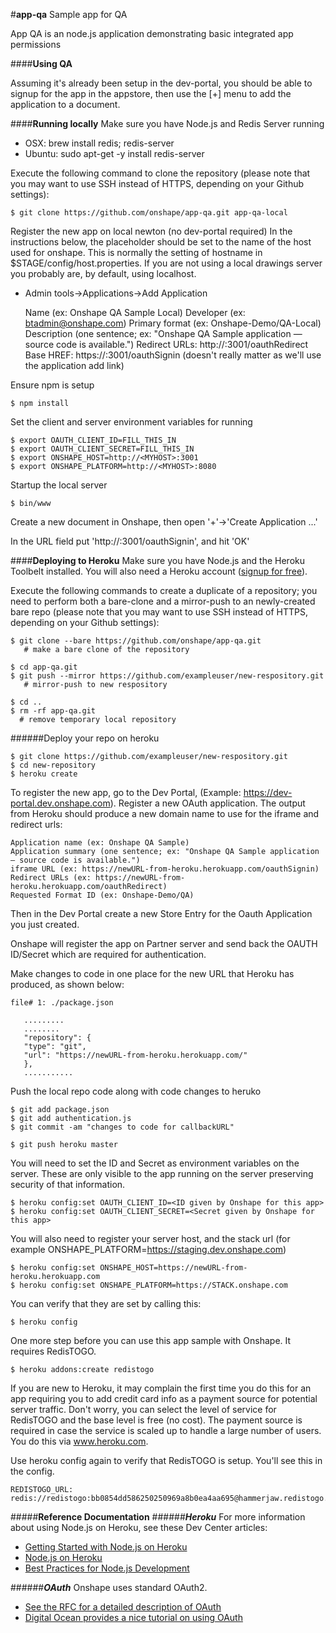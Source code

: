 #**app-qa**
Sample app for QA

App QA is an node.js application demonstrating basic integrated app permissions

####**Using QA**

Assuming it's already been setup in the dev-portal, you should be able to signup for the app in the appstore, then use
the [+] menu to add the application to a document.

####**Running locally**
Make sure you have Node.js and Redis Server running
* OSX: brew install redis; redis-server
* Ubuntu: sudo apt-get -y install redis-server

Execute the following command to clone the repository (please note that you may want to use SSH instead of HTTPS, depending on your
Github settings):

    $ git clone https://github.com/onshape/app-qa.git app-qa-local

Register the new app on local newton (no dev-portal required)
In the instructions below, the placeholder <MYHOST> should be set to the name of the host used for onshape. This is
normally the setting of hostname in $STAGE/config/host.properties. If you are not using a local drawings server you
probably are, by default, using localhost.

* Admin tools->Applications->Add Application

    Name (ex: Onshape QA Sample Local)
    Developer (ex: btadmin@onshape.com)
    Primary format (ex: Onshape-Demo/QA-Local)
    Description (one sentence; ex: "Onshape QA Sample application — source code is available.")
    Redirect URLs: http://<MYHOST>:3001/oauthRedirect
    Base HREF: https://<MYHOST>:3001/oauthSignin (doesn't really matter as we'll use the application add link)

Ensure npm is setup

    $ npm install

Set the client and server environment variables for running

    $ export OAUTH_CLIENT_ID=FILL_THIS_IN
    $ export OAUTH_CLIENT_SECRET=FILL_THIS_IN
    $ export ONSHAPE_HOST=http://<MYHOST>:3001
    $ export ONSHAPE_PLATFORM=http://<MYHOST>:8080

Startup the local server

    $ bin/www

Create a new document in Onshape, then open '+'->'Create Application ...'

In the URL field put 'http://<MYHOST>:3001/oauthSignin', and hit 'OK'

####**Deploying to Heroku**
Make sure you have Node.js and the Heroku Toolbelt installed. You will also need a Heroku account
([signup for free](https://www.heroku.com/)).

Execute the following commands to create a duplicate of a repository; you need to perform both a bare-clone and a
mirror-push to an newly-created bare repo (please note that you may want to use SSH instead of HTTPS, depending on your
Github settings):

    $ git clone --bare https://github.com/onshape/app-qa.git
       # make a bare clone of the repository

    $ cd app-qa.git
    $ git push --mirror https://github.com/exampleuser/new-respository.git
       # mirror-push to new respository

    $ cd ..
    $ rm -rf app-qa.git
      # remove temporary local repository

######Deploy your repo on heroku

    $ git clone https://github.com/exampleuser/new-respository.git
    $ cd new-repository
    $ heroku create

To register the new app, go to the Dev Portal, (Example: https://dev-portal.dev.onshape.com).
Register a new OAuth application.  The output from Heroku should produce a new domain name to use for the
iframe and redirect urls:

    Application name (ex: Onshape QA Sample)
    Application summary (one sentence; ex: "Onshape QA Sample application — source code is available.")
    iframe URL (ex: https://newURL-from-heroku.herokuapp.com/oauthSignin)
    Redirect URLs (ex: https://newURL-from-heroku.herokuapp.com/oauthRedirect)
    Requested Format ID (ex: Onshape-Demo/QA)

Then in the Dev Portal create a new Store Entry for the Oauth Application you just created.

Onshape will register the app on Partner server and send back the OAUTH ID/Secret which are required for authentication.

Make changes to code in one place for the new URL that Heroku has produced, as shown below:

    file# 1: ./package.json

       .........
       ........
       "repository": {
       "type": "git",
       "url": "https://newURL-from-heroku.herokuapp.com/"
       },
       ...........

Push the local repo code along with code changes to heruko

    $ git add package.json
    $ git add authentication.js
    $ git commit -am "changes to code for callbackURL"

    $ git push heroku master

You will need to set the ID and Secret as environment variables on the server. These are only visible to the app running
on the server preserving security of that information.

    $ heroku config:set OAUTH_CLIENT_ID=<ID given by Onshape for this app>
    $ heroku config:set OAUTH_CLIENT_SECRET=<Secret given by Onshape for this app>

You will also need to register your server host, and the stack url
(for example ONSHAPE_PLATFORM=https://staging.dev.onshape.com)

    $ heroku config:set ONSHAPE_HOST=https://newURL-from-heroku.herokuapp.com
    $ heroku config:set ONSHAPE_PLATFORM=https://STACK.onshape.com

You can verify that they are set by calling this:

    $ heroku config

One more step before you can use this app sample with Onshape. It requires RedisTOGO.

    $ heroku addons:create redistogo

If you are new to Heroku, it may complain the first time you do this for an app requiring you to add credit card info
as a payment source for potential server traffic. Don't worry, you can select the level of service for RedisTOGO and
the base level is free (no cost). The payment source is required in case the service is scaled up to handle a large
number of users. You do this via www.heroku.com.

Use heroku config again to verify that RedisTOGO is setup. You'll see this in the config.

    REDISTOGO_URL:        redis://redistogo:bb0854dd586250250969a8b0ea4aa695@hammerjaw.redistogo.com:11093/



#####**Reference Documentation**
######***Heroku***
For more information about using Node.js on Heroku, see these Dev Center articles:

 -  [Getting Started with Node.js on Heroku](https://devcenter.heroku.com/articles/getting-started-with-nodejs)
 -  [Node.js on Heroku](https://devcenter.heroku.com/categories/nodejs)
 -  [Best Practices for Node.js Development](https://devcenter.heroku.com/articles/node-best-practices)

######***OAuth***
Onshape uses standard OAuth2.
 - [See the RFC for a detailed description of OAuth](https://tools.ietf.org/html/rfc6749)
 - [Digital Ocean provides a nice tutorial on using OAuth](https://www.digitalocean.com/community/tutorials/an-introduction-to-oauth-2)
